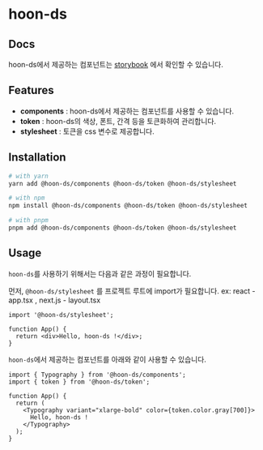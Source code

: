 # hoon-ds

## Docs

hoon-ds에서 제공하는 컴포넌트는 [storybook](https://hoon-ds.vercel.app/) 에서 확인할 수 있습니다.

## Features

- **components** : hoon-ds에서 제공하는 컴포넌트를 사용할 수 있습니다.
- **token** : hoon-ds의 색상, 폰트, 간격 등을 토큰화하여 관리합니다.
- **stylesheet** : 토큰을 css 변수로 제공합니다.

## Installation

```sh
# with yarn
yarn add @hoon-ds/components @hoon-ds/token @hoon-ds/stylesheet

# with npm
npm install @hoon-ds/components @hoon-ds/token @hoon-ds/stylesheet

# with pnpm
pnpm add @hoon-ds/components @hoon-ds/token @hoon-ds/stylesheet
```

## Usage

`hoon-ds`를 사용하기 위해서는 다음과 같은 과정이 필요합니다.

먼저, `@hoon-ds/stylesheet` 를 프로젝트 루트에 import가 필요합니다.
ex: react - app.tsx , next.js - layout.tsx

```tsx
import '@hoon-ds/stylesheet';

function App() {
  return <div>Hello, hoon-ds !</div>;
}
```

`hoon-ds`에서 제공하는 컴포넌트를 아래와 같이 사용할 수 있습니다.

```tsx
import { Typography } from '@hoon-ds/components';
import { token } from '@hoon-ds/token';

function App() {
  return (
    <Typography variant="xlarge-bold" color={token.color.gray[700]}>
      Hello, hoon-ds !
    </Typography>
  );
}
```
